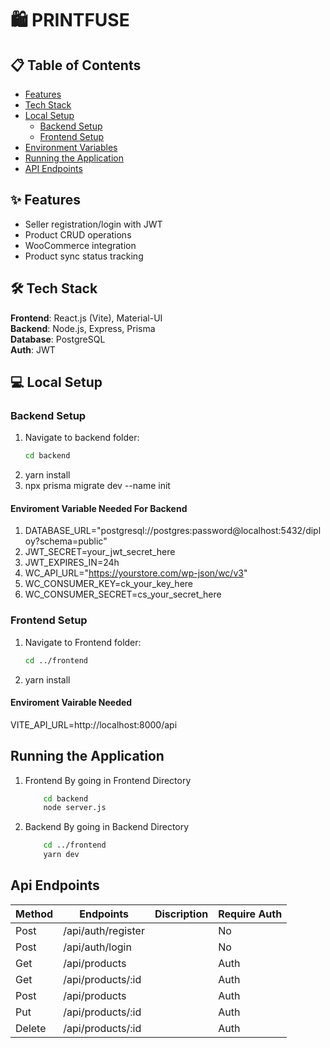 
# 🛍️ PRINTFUSE

## 📋 Table of Contents
- [Features](#-features)
- [Tech Stack](#-tech-stack)
- [Local Setup](#-local-setup)
  - [Backend Setup](#backend-setup)
  - [Frontend Setup](#frontend-setup)
- [Environment Variables](#-environment-variables)
- [Running the Application](#-running-the-application)
- [API Endpoints](#-api-endpoints)


## ✨ Features
- Seller registration/login with JWT
- Product CRUD operations
- WooCommerce integration
- Product sync status tracking

## 🛠 Tech Stack
**Frontend**: React.js (Vite), Material-UI  
**Backend**: Node.js, Express, Prisma  
**Database**: PostgreSQL  
**Auth**: JWT  

## 💻 Local Setup

### Backend Setup
1. Navigate to backend folder:
   ```bash
   cd backend

2. yarn install
3. npx prisma migrate dev --name init
#### Enviroment Variable Needed For Backend
1. DATABASE_URL="postgresql://postgres:password@localhost:5432/diploy?schema=public"
2. JWT_SECRET=your_jwt_secret_here
3. JWT_EXPIRES_IN=24h
4. WC_API_URL="https://yourstore.com/wp-json/wc/v3"
5. WC_CONSUMER_KEY=ck_your_key_here
6. WC_CONSUMER_SECRET=cs_your_secret_here

### Frontend Setup
1. Navigate to Frontend folder:
   ```bash
   cd ../frontend

2. yarn install
#### Enviroment Vairable Needed
   VITE_API_URL=http://localhost:8000/api

## Running the Application
1. Frontend By going in Frontend Directory
    ```bash
        cd backend
        node server.js
   
2. Backend By going in Backend Directory
    ```bash
        cd ../frontend
        yarn dev

## Api Endpoints
| Method | Endpoints          | Discription | Require Auth |
|--------|--------------------|-------------|--------------|
| Post   | /api/auth/register |             | No           |
| Post   | /api/auth/login    |             | No           |
| Get    | /api/products      |             | Auth         |
| Get    | /api/products/:id  |             | Auth         |
| Post   | /api/products      |             | Auth         |
| Put    | /api/products/:id  |             | Auth         |
| Delete | /api/products/:id  |             | Auth         |
